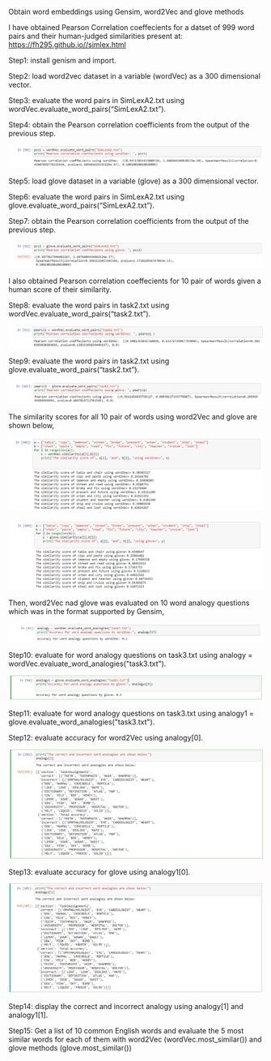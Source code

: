 Obtain word embeddings using Gensim, word2Vec and glove methods

I have obtained Pearson Correlation coeffecients for a datset of 999 word pairs and their human-judged similarities present at: https://fh295.github.io//simlex.html

Step1: install genism and import.

Step2: load word2vec dataset in a variable (wordVec) as a 300 dimensional vector.

Step3: evaluate the word pairs in SimLexA2.txt using wordVec.evaluate_word_pairs(“SimLexA2.txt”). 

Step4: obtain the Pearson correlation coefficients from the output of the previous step.

![3](https://github.com/HaribharathMahalingam/word-embeddings-using-word2vec-and-glove/blob/main/3.PNG)

Step5: load glove dataset in a variable (glove) as a 300 dimensional vector.

Step6: evaluate the word pairs in SimLexA2.txt using glove.evaluate_word_pairs(“SimLexA2.txt”). 

Step7: obtain the Pearson correlation coefficients from the output of the previous step. 

![4](https://github.com/HaribharathMahalingam/word-embeddings-using-word2vec-and-glove/blob/main/4.PNG)

I also obtained Pearson correlation coeffecients for 10 pair of words given a human score of their similarity.

Step8: evaluate the word pairs in task2.txt using wordVec.evaluate_word_pairs(“task2.txt”).

![1](https://github.com/HaribharathMahalingam/word-embeddings-using-word2vec-and-glove/blob/main/1.png)

Step9: evaluate the word pairs in task2.txt using glove.evaluate_word_pairs(“task2.txt”).

![2](https://github.com/HaribharathMahalingam/word-embeddings-using-word2vec-and-glove/blob/main/2.PNG)

The similarity scores for all 10 pair of words using word2Vec and glove are shown below,

![5](https://github.com/HaribharathMahalingam/word-embeddings-using-word2vec-and-glove/blob/main/5.PNG)

![6](https://github.com/HaribharathMahalingam/word-embeddings-using-word2vec-and-glove/blob/main/6.PNG)

Then, word2Vec nad glove was evaluated on 10 word analogy questions which was in the format supported by Gensim,

![7](https://github.com/HaribharathMahalingam/word-embeddings-using-word2vec-and-glove/blob/main/7.PNG)

Step10: evaluate for word analogy questions on task3.txt using analogy = wordVec.evaluate_word_analogies("task3.txt").

![9](https://github.com/HaribharathMahalingam/word-embeddings-using-word2vec-and-glove/blob/main/9.PNG)

Step11: evaluate for word analogy questions on task3.txt using analogy1 = glove.evaluate_word_analogies("task3.txt").

Step12: evaluate accuracy for word2Vec using analogy[0].

![8](https://github.com/HaribharathMahalingam/word-embeddings-using-word2vec-and-glove/blob/main/8.PNG)

Step13: evaluate accuracy for glove using analogy1[0].

![10](https://github.com/HaribharathMahalingam/word-embeddings-using-word2vec-and-glove/blob/main/10.PNG)

Step14: display the correct and incorrect analogy using analogy[1] and analogy1[1].

Step15: Get a list of 10 common English words and evaluate the 5 most similar words for each of them with word2Vec (wordVec.most_similar()) and glove methods (glove.most_similar())




